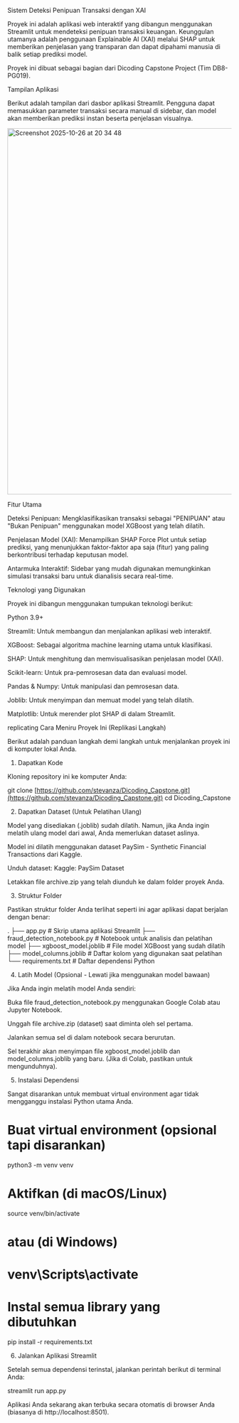 Sistem Deteksi Penipuan Transaksi dengan XAI

Proyek ini adalah aplikasi web interaktif yang dibangun menggunakan Streamlit untuk mendeteksi penipuan transaksi keuangan. Keunggulan utamanya adalah penggunaan Explainable AI (XAI) melalui SHAP untuk memberikan penjelasan yang transparan dan dapat dipahami manusia di balik setiap prediksi model.

Proyek ini dibuat sebagai bagian dari Dicoding Capstone Project (Tim DB8-PG019).

Tampilan Aplikasi

Berikut adalah tampilan dari dasbor aplikasi Streamlit. Pengguna dapat memasukkan parameter transaksi secara manual di sidebar, dan model akan memberikan prediksi instan beserta penjelasan visualnya.

<img width="1512" height="824" alt="Screenshot 2025-10-26 at 20 34 48" src="https://github.com/user-attachments/assets/86e03cb2-27f8-463f-98d9-555e61d40127" />

Fitur Utama

Deteksi Penipuan: Mengklasifikasikan transaksi sebagai "PENIPUAN" atau "Bukan Penipuan" menggunakan model XGBoost yang telah dilatih.

Penjelasan Model (XAI): Menampilkan SHAP Force Plot untuk setiap prediksi, yang menunjukkan faktor-faktor apa saja (fitur) yang paling berkontribusi terhadap keputusan model.

Antarmuka Interaktif: Sidebar yang mudah digunakan memungkinkan simulasi transaksi baru untuk dianalisis secara real-time.

Teknologi yang Digunakan

Proyek ini dibangun menggunakan tumpukan teknologi berikut:

Python 3.9+

Streamlit: Untuk membangun dan menjalankan aplikasi web interaktif.

XGBoost: Sebagai algoritma machine learning utama untuk klasifikasi.

SHAP: Untuk menghitung dan memvisualisasikan penjelasan model (XAI).

Scikit-learn: Untuk pra-pemrosesan data dan evaluasi model.

Pandas & Numpy: Untuk manipulasi dan pemrosesan data.

Joblib: Untuk menyimpan dan memuat model yang telah dilatih.

Matplotlib: Untuk merender plot SHAP di dalam Streamlit.

replicating Cara Meniru Proyek Ini (Replikasi Langkah)

Berikut adalah panduan langkah demi langkah untuk menjalankan proyek ini di komputer lokal Anda.

1. Dapatkan Kode

Kloning repository ini ke komputer Anda:

git clone [https://github.com/stevanza/Dicoding_Capstone.git](https://github.com/stevanza/Dicoding_Capstone.git)
cd Dicoding_Capstone


2. Dapatkan Dataset (Untuk Pelatihan Ulang)

Model yang disediakan (.joblib) sudah dilatih. Namun, jika Anda ingin melatih ulang model dari awal, Anda memerlukan dataset aslinya.

Model ini dilatih menggunakan dataset PaySim - Synthetic Financial Transactions dari Kaggle.

Unduh dataset: Kaggle: PaySim Dataset

Letakkan file archive.zip yang telah diunduh ke dalam folder proyek Anda.

3. Struktur Folder

Pastikan struktur folder Anda terlihat seperti ini agar aplikasi dapat berjalan dengan benar:

.
├── app.py                  # Skrip utama aplikasi Streamlit
├── fraud_detection_notebook.py # Notebook untuk analisis dan pelatihan model
├── xgboost_model.joblib    # File model XGBoost yang sudah dilatih
├── model_columns.joblib    # Daftar kolom yang digunakan saat pelatihan
└── requirements.txt        # Daftar dependensi Python


4. Latih Model (Opsional - Lewati jika menggunakan model bawaan)

Jika Anda ingin melatih model Anda sendiri:

Buka file fraud_detection_notebook.py menggunakan Google Colab atau Jupyter Notebook.

Unggah file archive.zip (dataset) saat diminta oleh sel pertama.

Jalankan semua sel di dalam notebook secara berurutan.

Sel terakhir akan menyimpan file xgboost_model.joblib dan model_columns.joblib yang baru. (Jika di Colab, pastikan untuk mengunduhnya).

5. Instalasi Dependensi

Sangat disarankan untuk membuat virtual environment agar tidak mengganggu instalasi Python utama Anda.

# Buat virtual environment (opsional tapi disarankan)
python3 -m venv venv

# Aktifkan (di macOS/Linux)
source venv/bin/activate
# atau (di Windows)
# venv\Scripts\activate

# Instal semua library yang dibutuhkan
pip install -r requirements.txt


6. Jalankan Aplikasi Streamlit

Setelah semua dependensi terinstal, jalankan perintah berikut di terminal Anda:

streamlit run app.py


Aplikasi Anda sekarang akan terbuka secara otomatis di browser Anda (biasanya di http://localhost:8501).
